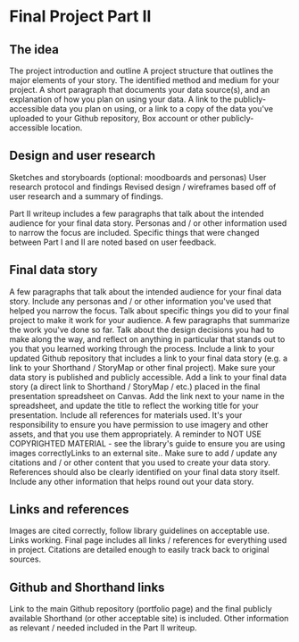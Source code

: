 # Final Project Part II

## The idea
The project introduction and outline 
A project structure that outlines the major elements of your story. 
The identified method and medium for your project. 
A short paragraph that documents your data source(s), and an explanation of how you plan on using your data. 
A link to the publicly-accessible data you plan on using, or a link to a copy of the data you've uploaded to your Github repository, Box account or other publicly-accessible location. 

## Design and user research

Sketches and storyboards (optional: moodboards and personas)
User research protocol and findings
Revised design / wireframes based off of user research and a summary of findings. 

Part II writeup includes a few paragraphs that talk about the intended audience for your final data story. Personas and / or other information used to narrow the focus are included. Specific things that were changed between Part I and II are noted based on user feedback.

## Final data story

A few paragraphs that talk about the intended audience for your final data story.  Include any personas and / or other information you've used that helped you narrow the focus.  Talk about specific things you did to your final project to make it work for your audience. 
A few paragraphs that summarize the work you've done so far.  Talk about the design decisions you had to make along the way, and reflect on anything in particular that stands out to you that you learned working through the process. 
Include a link to your updated Github repository that includes a link to your final data story (e.g. a link to your Shorthand / StoryMap or other final project).  Make sure your data story is published and publicly accessible. 
Add a link to your final data story (a direct link to Shorthand / StoryMap / etc.) placed in the final presentation spreadsheet on Canvas.  Add the link next to your name in the spreadsheet, and update the title to reflect the working title for your presentation.
Include all references for materials used.  It's your responsibility to ensure you have permission to use imagery and other assets, and that you use them appropriately.  A reminder to NOT USE COPYRIGHTED MATERIAL - see the library's guide to ensure you are using images correctlyLinks to an external site..  Make sure to add / update any citations and / or other content that you used to create your data story.  References should also be clearly identified on your final data story itself.  
Include any other information that helps round out your data story. 


## Links and references
Images are cited correctly, follow library guidelines on acceptable use. Links working. Final page includes all links / references for everything used in project. Citations are detailed enough to easily track back to original sources.

## Github and Shorthand links
Link to the main Github repository (portfolio page) and the final publicly available Shorthand (or other acceptable site) is included. Other information as relevant / needed included in the Part II writeup.
